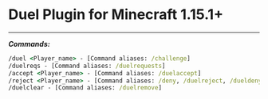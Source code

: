 # Duel Plugin for Minecraft 1.15.1+
----------------------------------------------

***Commands:***
```cmd
/duel <Player_name> - [Command aliases: /challenge]
/duelreqs - [Command aliases: /duelrequests]
/accept <Player_name> - [Command aliases: /duelaccept]
/reject <Player_name> - [Command aliases: /deny, /duelreject, /dueldeny]
/duelclear - [Command aliases: /duelremove]
```
